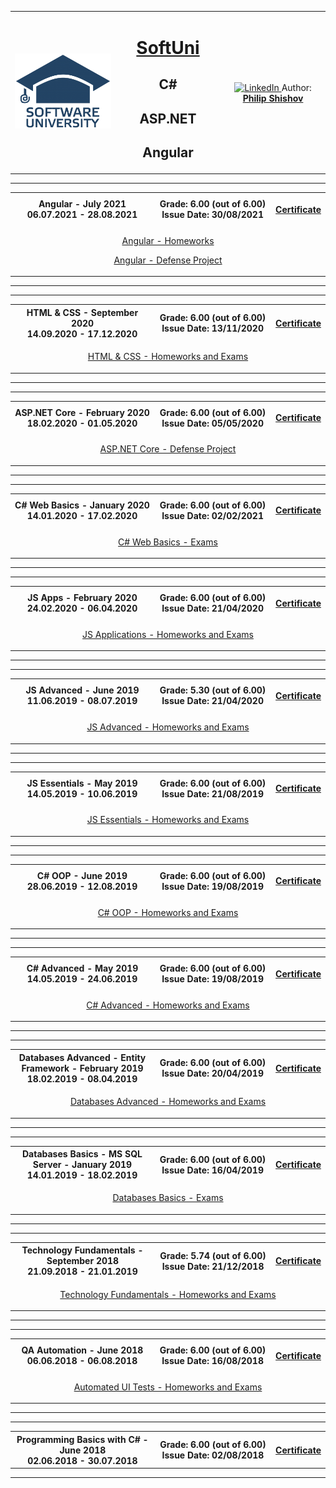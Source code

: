 <!-- Head Start -->
<table border="0" width="100%" cellspacing="1" cellpadding="3" align="center">
<tbody>
<tr>
<td align="center" width="33%"><img style="text-align: ce;" src="https://github.com/PhilShishov/Software-University/blob/master/Resources/SoftUni-Logo-Flat_square-blue-300x235.png" alt="" /></td>
<td align="center" width="33%">
<h1><a href="https://softuni.bg/">SoftUni</a></h1>
<h2>C#</h2>
<h2>ASP.NET</h2>
<h2>Angular</h2>
</td>
<td align="center" width="33%"></br>
  <a href="https://www.linkedin.com/in/philshishov/">
    <img src="https://www.linkedin.com/favicon.ico" alt="LinkedIn" />
  </a>
Author: 
<strong>
<a title="LinkedIn Philip Shishov" href="https://www.linkedin.com/in/philshishov/">
Philip Shishov
</a>
</strong></p>
</td>
</tr>
</tbody>
</table>
<!-- Head End -->

<!-- Angular -->
<hr />
<table border="0" width="100%" cellspacing="1" cellpadding="3" align="center">
<tbody>
<tr><th align="center" width="50%">
Angular - July 2021<br /> 
06.07.2021 - 28.08.2021
</th>
<th width="40%">Grade: 6.00 (out of 6.00)<br /> Issue Date: 30/08/2021</th>
<th>
<p><a title="HTMLCSS" href="https://softuni.bg/certificates/details/113314/5a840a82" target="_blank">Certificate</a></p>
</th></tr>
<!-- Course Body -->
<tr>
<td colspan="3" >
<p align="center"><a title="Angular" href="https://github.com/PhilShishov/Software-University/tree/master/Angular" target="_blank">Angular - Homeworks </a></p>
  <p align="center"><a title="HTMLCSS" href="https://github.com/PhilShishov/DataGate-Angular" target="_blank">Angular - Defense Project </a></p>
</td>
</tr>
</tbody>
</table>
<hr />
<!-- Angular -->

<!-- HTML & CSS -->
<hr />
<table border="0" width="100%" cellspacing="1" cellpadding="3" align="center">
<tbody>
<tr><th align="center" width="50%">
HTML & CSS - September 2020<br /> 
14.09.2020 - 17.12.2020
</th>
<th width="40%">Grade: 6.00 (out of 6.00)<br /> Issue Date: 13/11/2020</th>
<th>
<p><a title="HTMLCSS" href="https://softuni.bg/certificates/details/91350/ef501d34" target="_blank">Certificate</a></p>
</th></tr>
<!-- Course Body -->
<tr>
<td colspan="3" >
<p align="center"><a title="HTMLCSS" href="https://github.com/PhilShishov/Software-University/tree/master/HTML%20%26%20CSS" target="_blank">HTML & CSS - Homeworks and Exams </a></p>
</td>
</tr>
</tbody>
</table>
<hr />
<!-- HTML & CSS -->

<!-- ASP.NET Core -->
<hr />
<table border="0" width="100%" cellspacing="1" cellpadding="3" align="center">
<tbody>
<tr><th align="center" width="50%">
ASP.NET Core - February 2020<br /> 
18.02.2020 - 01.05.2020
</th>
<th width="40%">Grade: 6.00 (out of 6.00)<br /> Issue Date: 05/05/2020</th>
<th>
<p><a title="ASP.NET Core" href="https://softuni.bg/certificates/details/81189/5d0eef66" target="_blank">Certificate</a></p>
</th></tr>
<!-- Course Body -->
<tr>
<td colspan="3">
<p align="center"><a title="ASPNETCore" href="https://github.com/PhilShishov/DataGate" target="_blank">ASP.NET Core - Defense Project</a></p>
</td>
</tr>
</tbody>
</table>
<hr />
<!-- ASP.NET Core -->


<!-- C# Web Basics -->
<hr />
<table border="0" width="100%" cellspacing="1" cellpadding="3" align="center">
<tbody>
<tr><th align="center" width="50%">
C# Web Basics - January 2020<br /> 
14.01.2020 - 17.02.2020
</th>
<th width="40%">Grade: 6.00 (out of 6.00)<br /> Issue Date: 02/02/2021 </th>
<th>
<p><a title="C#WebBasics" href="https://softuni.bg/certificates/details/97567/2429a7b6">Certificate</a></p>
</th></tr>
<!-- Course Body -->
<tr>
<td colspan="3">
<p align="center"><a title="C#Web" href="https://github.com/PhilShishov/Software-University/tree/master/C%23%20Web%20Basics" target="_blank">C# Web Basics - Exams </a></p>
</td>
</tr>
</tbody>
</table>
<hr />
<!-- C# Web Basic -->


<!-- JS Applications -->
<hr />
<table border="0" width="100%" cellspacing="1" cellpadding="3" align="center">
<tbody>
<tr><th align="center" width="50%">
JS Apps - February 2020<br /> 
24.02.2020 - 06.04.2020
</th>
<th width="40%">Grade: 6.00  (out of 6.00)<br /> Issue Date: 21/04/2020</th>
<th>
<p><a title="JS Applications" href="https://softuni.bg/certificates/details/80480/462332b6" target="_blank">Certificate</a></p>
</th></tr>
<!-- Course Body -->
<tr>
<td colspan="3">
<p align="center"><a title="JSApps" href="https://github.com/PhilShishov/Software-University/tree/master/JS%20Apps" target="_blank">JS Applications - Homeworks and Exams </a></p>
</td>
</tr>
</tbody>
</table>
<hr />
<!-- JS Applications -->

<!-- JS Advanced -->
<hr />
<table border="0" width="100%" cellspacing="1" cellpadding="3" align="center">
<tbody>
<tr><th align="center" width="50%">
JS Advanced - June 2019<br /> 
11.06.2019 - 08.07.2019
</th>
<th width="40%">Grade: 5.30 (out of 6.00)<br /> Issue Date: 21/04/2020</th>
<th>
<p><a title="JS Advanced" href="https://github.com/PhilShishov/Certificates/blob/master/SoftUni/JS%20Advanced%20-%20January%202020%20-%20Certificate.pdf" target="_blank">Certificate</a></p>
</th></tr>
<!-- Course Body -->
<tr>
<td colspan="3">
<p align="center"><a title="JSAdvanced" href="https://github.com/PhilShishov/Software-University/tree/master/JS%20Advanced" target="_blank">JS Advanced - Homeworks and Exams </a></p>
</td>
</tr>
</tbody>
</table>
<hr />
<!-- JS Advanced -->

<!-- JS Essentials -->
<hr />
<table border="0" width="100%" cellspacing="1" cellpadding="3" align="center">
<tbody>
<tr><th align="center" width="50%">
JS Essentials - May 2019<br /> 
14.05.2019 - 10.06.2019
</th>
<th width="40%">Grade: 6.00 (out of 6.00)<br /> Issue Date:  21/08/2019</th>
<th>
<p><a title="JS Essentials" href="https://softuni.bg/certificates/details/70131/1b3d2444" target="_blank">Certificate</a></p>
</th></tr>
<!-- Course Body -->
<tr>
<td colspan="3">
<p align="center"><a title="JSEssentials" href="https://github.com/PhilShishov/Software-University/tree/master/JS%20Essentials" target="_blank">JS Essentials - Homeworks and Exams </a></p>
</td>
</tr>
</tbody>
</table>
<hr />
<!-- JS Essentials -->

<!-- C# OOP -->
<hr />
<table border="0" width="100%" cellspacing="1" cellpadding="3" align="center">
<tbody>
<tr><th align="center" width="50%">
C# OOP - June 2019<br /> 
28.06.2019 - 12.08.2019
</th>
<th width="40%">Grade: 6.00 (out of 6.00)<br /> Issue Date:  19/08/2019</th>
<th>
<p><a title="C# OOP" href="https://softuni.bg/certificates/details/69832/c186b26f" target="_blank">Certificate</a></p>
</th></tr>
<!-- Course Body -->
<tr>
<td colspan="3">
<p align="center"><a title="C#OOP" href="https://github.com/PhilShishov/Software-University/tree/master/C%23%20OOP" target="_blank">C# OOP - Homeworks and Exams </a></p>
</td>
</tr>
</tbody>
</table>
<hr />
<!-- C# OOP -->

<!-- C# Advanced -->
<hr />
<table border="0" width="100%" cellspacing="1" cellpadding="3" align="center">
<tbody>
<tr><th align="center" width="50%">
C# Advanced - May 2019<br /> 
14.05.2019 - 24.06.2019
</th>
<th width="40%">Grade: 6.00 (out of 6.00)<br /> Issue Date:  19/08/2019</th>
<th>
<p><a title="C# Advanced" href="https://softuni.bg/certificates/details/69772/dc0ee5bd" target="_blank">Certificate</a></p>
</th></tr>
<!-- Course Body -->
<tr>
<td colspan="3">
<p align="center"><a title="C#Advanced" href="https://github.com/PhilShishov/Software-University/tree/master/C%23%20Advanced" target="_blank">C# Advanced - Homeworks and Exams </a></p>
</td>
</tr>
</tbody>
</table>
<hr />
<!-- C# Advanced -->

<!-- Databases Advanced -->
<hr />
<table border="0" width="100%" cellspacing="1" cellpadding="3" align="center">
<tbody>
<tr><th align="center" width="50%">
Databases Advanced - Entity Framework - February 2019 <br /> 
18.02.2019 - 08.04.2019
</th>
<th width="40%">Grade: 6.00 (out of 6.00)<br /> Issue Date:  20/04/2019</th>
<th>
<p><a title="Databases Advanced" href="https://softuni.bg/certificates/details/65205/5698d9cd" target="_blank">Certificate</a></p>
</th></tr>
<!-- Course Body -->
<tr>
<td colspan="3">
<p align="center"><a title="DBAdvanced" href="https://github.com/PhilShishov/Software-University/tree/master/Databases%20Advanced%20-%20Entity%20Framework" target="_blank">Databases Advanced - Homeworks and Exams </a></p>
</td>
</tr>
</tbody>
</table>
<hr />
<!-- Databases Advanced -->

<!-- Databases Basics -->
<hr />
<table border="0" width="100%" cellspacing="1" cellpadding="3" align="center">
<tbody>
<tr><th align="center" width="50%">
Databases Basics - MS SQL Server - January 2019 <br /> 
14.01.2019 - 18.02.2019
</th>
<th width="40%">Grade: 6.00 (out of 6.00)<br /> Issue Date:  16/04/2019</th>
<th>
<p><a title="Databases Basics" href="https://softuni.bg/certificates/details/65023/d265a4f9" target="_blank">Certificate</a></p>
</th></tr>
<!-- Course Body -->
<tr>
<td colspan="3">
<p align="center"><a title="DBBasics" href="https://github.com/PhilShishov/Software-University/tree/master/Databases%20Basics%20-%20MSSQL%20Server" target="_blank">Databases Basics - Exams </a></p>
</td>
</tr>
</tbody>
</table>
<hr />
<!-- Databases Basics -->

<!-- Technology Fundamentals -->
<hr />
<table border="0" width="100%" cellspacing="1" cellpadding="3" align="center">
<tbody>
<tr><th align="center" width="50%">
Technology Fundamentals - September 2018 <br /> 
21.09.2018 - 21.01.2019
</th>
<th width="40%">Grade: 5.74 (out of 6.00)<br /> Issue Date: 21/12/2018</th>
<th>
<p><a title="Technology Fundamentals" href="https://softuni.bg/certificates/details/61695/194070ba" target="_blank">Certificate</a></p>
</th></tr>
<!-- Course Body -->
<tr>
<td colspan="3">
<p align="center"><a title="TechFundamentals" href="https://github.com/PhilShishov/Software-University/tree/master/TechFundamentals" target="_blank">Technology Fundamentals - Homeworks and Exams </a></p>
</td>
</tr>
</tbody>
</table>
<hr />
<!-- Technology Fundamentals -->

<!-- QA Automation -->
<hr />
<table border="0" width="100%" cellspacing="1" cellpadding="3" align="center">
<tbody>
<tr><th align="center" width="50%">
QA Automation - June 2018 <br /> 
06.06.2018 - 06.08.2018
</th>
<th width="40%">Grade: 6.00 (out of 6.00)<br /> Issue Date: 16/08/2018</th>
<th>
<p><a title="QA Automation" href="https://softuni.bg/certificates/details/57187/b964283c" target="_blank">Certificate</a></p>
</th></tr>
<!-- Course Body -->
<tr>
<td colspan="3">
<p align="center"><a title="Automated-UI-Tests" href="https://github.com/PhilShishov/Automated-UI-Tests" target="_blank">Automated UI Tests - Homeworks and Exams</a></p>
</td>
</tr>
</tbody>
</table>
<hr />
<!-- QA Automation -->

<!-- Programming Basics with C# -->
<hr />
<table border="0" width="100%" cellspacing="1" cellpadding="3" align="center">
<tbody>
<tr><th align="center" width="50%">
Programming Basics with C# - June 2018<br /> 
02.06.2018 - 30.07.2018
</th>
<th width="40%">Grade: 6.00 (out of 6.00)<br /> Issue Date: 02/08/2018</th>
<th>
<p><a title="QA Automation" href="https://softuni.bg/certificates/details/56640/ddcc51d5" target="_blank">Certificate</a></p>
</th></tr>
</tbody>
</table>
<hr />
<!-- Programming Basics with C# -->
